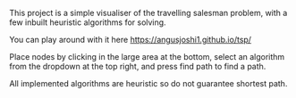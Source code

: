This project is a simple visualiser of the travelling salesman problem, with a few inbuilt heuristic algorithms for solving.

You can play around with it here https://angusjoshi1.github.io/tsp/

Place nodes by clicking in the large area at the bottom, select an algorithm from the dropdown at the top right, and press find path to find a path.

All implemented algorithms are heuristic so do not guarantee shortest path.